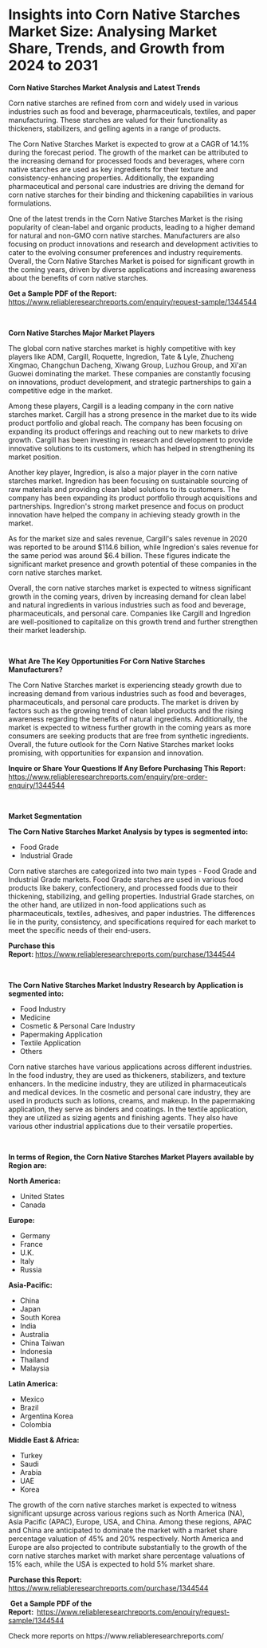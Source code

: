 <p><h1>Insights into Corn Native Starches Market Size: Analysing Market Share, Trends, and Growth from 2024 to 2031</h1></p><p><strong>Corn Native Starches Market Analysis and Latest Trends</strong></p>
<p><p>Corn native starches are refined from corn and widely used in various industries such as food and beverage, pharmaceuticals, textiles, and paper manufacturing. These starches are valued for their functionality as thickeners, stabilizers, and gelling agents in a range of products.</p><p>The Corn Native Starches Market is expected to grow at a CAGR of 14.1% during the forecast period. The growth of the market can be attributed to the increasing demand for processed foods and beverages, where corn native starches are used as key ingredients for their texture and consistency-enhancing properties. Additionally, the expanding pharmaceutical and personal care industries are driving the demand for corn native starches for their binding and thickening capabilities in various formulations.</p><p>One of the latest trends in the Corn Native Starches Market is the rising popularity of clean-label and organic products, leading to a higher demand for natural and non-GMO corn native starches. Manufacturers are also focusing on product innovations and research and development activities to cater to the evolving consumer preferences and industry requirements. Overall, the Corn Native Starches Market is poised for significant growth in the coming years, driven by diverse applications and increasing awareness about the benefits of corn native starches.</p></p>
<p><strong>Get a Sample PDF of the Report:&nbsp;</strong> <a href="https://www.reliableresearchreports.com/enquiry/request-sample/1344544">https://www.reliableresearchreports.com/enquiry/request-sample/1344544</a></p>
<p>&nbsp;</p>
<p><strong>Corn Native Starches Major Market Players</strong></p>
<p><p>The global corn native starches market is highly competitive with key players like ADM, Cargill, Roquette, Ingredion, Tate & Lyle, Zhucheng Xingmao, Changchun Dacheng, Xiwang Group, Luzhou Group, and Xi'an Guowei dominating the market. These companies are constantly focusing on innovations, product development, and strategic partnerships to gain a competitive edge in the market.</p><p>Among these players, Cargill is a leading company in the corn native starches market. Cargill has a strong presence in the market due to its wide product portfolio and global reach. The company has been focusing on expanding its product offerings and reaching out to new markets to drive growth. Cargill has been investing in research and development to provide innovative solutions to its customers, which has helped in strengthening its market position.</p><p>Another key player, Ingredion, is also a major player in the corn native starches market. Ingredion has been focusing on sustainable sourcing of raw materials and providing clean label solutions to its customers. The company has been expanding its product portfolio through acquisitions and partnerships. Ingredion's strong market presence and focus on product innovation have helped the company in achieving steady growth in the market.</p><p>As for the market size and sales revenue, Cargill's sales revenue in 2020 was reported to be around $114.6 billion, while Ingredion's sales revenue for the same period was around $6.4 billion. These figures indicate the significant market presence and growth potential of these companies in the corn native starches market.</p><p>Overall, the corn native starches market is expected to witness significant growth in the coming years, driven by increasing demand for clean label and natural ingredients in various industries such as food and beverage, pharmaceuticals, and personal care. Companies like Cargill and Ingredion are well-positioned to capitalize on this growth trend and further strengthen their market leadership.</p></p>
<p>&nbsp;</p>
<p><strong>What Are The Key Opportunities For Corn Native Starches Manufacturers?</strong></p>
<p><p>The Corn Native Starches market is experiencing steady growth due to increasing demand from various industries such as food and beverages, pharmaceuticals, and personal care products. The market is driven by factors such as the growing trend of clean label products and the rising awareness regarding the benefits of natural ingredients. Additionally, the market is expected to witness further growth in the coming years as more consumers are seeking products that are free from synthetic ingredients. Overall, the future outlook for the Corn Native Starches market looks promising, with opportunities for expansion and innovation.</p></p>
<p><strong>Inquire or Share Your Questions If Any Before Purchasing This Report:</strong> <a href="https://www.reliableresearchreports.com/enquiry/pre-order-enquiry/1344544">https://www.reliableresearchreports.com/enquiry/pre-order-enquiry/1344544</a></p>
<p>&nbsp;</p>
<p><strong>Market Segmentation</strong></p>
<p><strong>The Corn Native Starches Market Analysis by types is segmented into:</strong></p>
<p><ul><li>Food Grade</li><li>Industrial Grade</li></ul></p>
<p><p>Corn native starches are categorized into two main types - Food Grade and Industrial Grade markets. Food Grade starches are used in various food products like bakery, confectionery, and processed foods due to their thickening, stabilizing, and gelling properties. Industrial Grade starches, on the other hand, are utilized in non-food applications such as pharmaceuticals, textiles, adhesives, and paper industries. The differences lie in the purity, consistency, and specifications required for each market to meet the specific needs of their end-users.</p></p>
<p><strong>Purchase this Report:&nbsp;</strong><a href="https://www.reliableresearchreports.com/purchase/1344544">https://www.reliableresearchreports.com/purchase/1344544</a></p>
<p>&nbsp;</p>
<p><strong>The Corn Native Starches Market Industry Research by Application is segmented into:</strong></p>
<p><ul><li>Food Industry</li><li>Medicine</li><li>Cosmetic & Personal Care Industry</li><li>Papermaking Application</li><li>Textile Application</li><li>Others</li></ul></p>
<p><p>Corn native starches have various applications across different industries. In the food industry, they are used as thickeners, stabilizers, and texture enhancers. In the medicine industry, they are utilized in pharmaceuticals and medical devices. In the cosmetic and personal care industry, they are used in products such as lotions, creams, and makeup. In the papermaking application, they serve as binders and coatings. In the textile application, they are utilized as sizing agents and finishing agents. They also have various other industrial applications due to their versatile properties.</p></p>
<p>&nbsp;</p>
<p><strong>In terms of Region, the Corn Native Starches Market Players available by Region are:</strong></p>
<p>
    <p> <strong> North America: </strong>
        <ul>
            <li>United States</li>
            <li>Canada</li>
        </ul>
        </p> 
    <p> <strong> Europe: </strong>
        <ul>
            <li>Germany</li>
            <li>France</li>
            <li>U.K.</li>
            <li>Italy</li>
            <li>Russia</li>
        </ul>
        </p> 
    <p> <strong> Asia-Pacific: </strong>
        <ul>
            <li>China</li>
            <li>Japan</li>
            <li>South Korea</li>
            <li>India</li>
            <li>Australia</li>
            <li>China Taiwan</li>
            <li>Indonesia</li>
            <li>Thailand</li>
            <li>Malaysia</li>
        </ul>
        </p> 
    <p> <strong> Latin America: </strong>
        <ul>
            <li>Mexico</li>
            <li>Brazil</li>
            <li>Argentina Korea</li>
            <li>Colombia</li>
        </ul>
        </p> 
    <p> <strong> Middle East & Africa: </strong>
        <ul>
            <li>Turkey</li>
            <li>Saudi</li>
            <li>Arabia</li>
            <li>UAE</li>
            <li>Korea</li>
        </ul>
    </p>
    </p>
<p><p>The growth of the corn native starches market is expected to witness significant upsurge across various regions such as North America (NA), Asia Pacific (APAC), Europe, USA, and China. Among these regions, APAC and China are anticipated to dominate the market with a market share percentage valuation of 45% and 20% respectively. North America and Europe are also projected to contribute substantially to the growth of the corn native starches market with market share percentage valuations of 15% each, while the USA is expected to hold 5% market share.</p></p>
<p><strong>Purchase this Report: </strong><a href="https://www.reliableresearchreports.com/purchase/1344544">https://www.reliableresearchreports.com/purchase/1344544</a></p>
<p>&nbsp;<strong>Get a Sample PDF of the Report:&nbsp;&nbsp;</strong><a href="https://www.reliableresearchreports.com/enquiry/request-sample/1344544">https://www.reliableresearchreports.com/enquiry/request-sample/1344544</a></p>
<p><strong></strong></p>
<p>Check more reports on https://www.reliableresearchreports.com/</p>